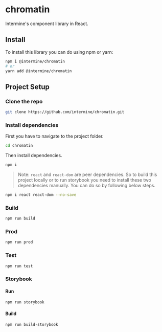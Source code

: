# chromatin

Intermine's component library in React.

## Install

To install this library you can do using npm or yarn:

```bash
npm i @intermine/chromatin
# or
yarn add @intermine/chromatin
```

## Project Setup

### Clone the repo

```bash
git clone https://github.com/intermine/chromatin.git
```

### Install dependencies

First you have to navigate to the project folder.

```bash
cd chromatin
```

Then install dependencies.

```bash
npm i
```

> Note: `react` and `react-dom` are peer dependencies. So to build this project locally or to run storybook you need to install these two dependencies manually. You can do so by following below steps.

```bash
npm i react react-dom --no-save
```

### Build

```bash
npm run build
```

### Prod

```bash
npm run prod
```

### Test

```bash
npm run test
```

### Storybook

#### Run

```bash
npm run storybook
```

#### Build

```bash
npm run build-storybook
```
